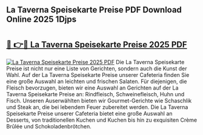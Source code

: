 ## La Taverna Speisekarte Preise PDF Download Online 2025 1Djps

# <h2><a href="http://gcau8kn.nevu.top/?p=La+Taverna+Speisekarte+Preise">🔗 👉🔴 La Taverna Speisekarte Preise 2025 PDF</a></h2>

[![La Taverna Speisekarte Preise 2025 PDF](https://i.imgur.com/dBaPXMq.png)](http://gcau8kn.nevu.top/?p=La+Taverna+Speisekarte+Preise)
Die La Taverna Speisekarte Preise ist nicht nur eine Liste von Gerichten, sondern auch die Kunst der Wahl. Auf der La Taverna Speisekarte Preise unserer Cafeteria finden Sie eine große Auswahl an leichten und frischen Salaten. Für diejenigen, die Fleisch bevorzugen, bieten wir eine Auswahl an Gerichten auf der La Taverna Speisekarte Preise an: Rindfleisch, Schweinefleisch, Huhn und Fisch. Unseren Auserwählten bieten wir Gourmet-Gerichte wie Schaschlik und Steak an, die bei lebendem Feuer zubereitet werden. Die La Taverna Speisekarte Preise unserer Cafeteria bietet eine große Auswahl an Desserts, von traditionellen Kuchen und Kuchen bis hin zu exquisiten Crème Brûlée und Schokoladenbrötchen.

